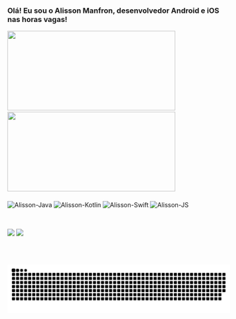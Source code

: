 ### Olá! Eu sou o Alisson Manfron, desenvolvedor Android e iOS nas horas vagas!

<div href="https://github.com/AlissonManfron">
  <img height="180em" width="380em" src="https://github-readme-stats.vercel.app/api/?username=AlissonManfron&theme=radical&show_icons=true" />
  <img height="180em" width="380em" src="https://github-readme-stats.vercel.app/api/top-langs/?username=AlissonManfron&layout=compact&langs-count=15&theme=radical" />
</div>


<div style="display: inline_block"><br>
   <img align="center" alt="Alisson-Java" height="30" width="40" src="https://cdn.jsdelivr.net/gh/devicons/devicon/icons/java/java-original.svg" />
   <img align="center" alt="Alisson-Kotlin" height="30" width="40" src="https://cdn.jsdelivr.net/gh/devicons/devicon/icons/kotlin/kotlin-original.svg" />
   <img align="center" alt="Alisson-Swift" height="30" width="40" src="https://cdn.jsdelivr.net/gh/devicons/devicon/icons/swift/swift-original.svg" />
   <img align="center" alt="Alisson-JS" height="30" width="40" src="https://cdn.jsdelivr.net/gh/devicons/devicon/icons/javascript/javascript-original.svg" />
</div> 

##

<div><br>
  <a href="mailto:alissonmanfron77@hotmail.com" target="_blank"><img src="https://img.shields.io/badge/Microsoft_Outlook-0078D4?style=for-the-badge&logo=microsoft-outlook&logoColor=white" target="_blank" rel="noopener noreferrer"></a>
  <a href="https://br.linkedin.com/in/alisson-manfron" target="_blank"><img src="https://img.shields.io/badge/-LinkedIn-%230077B5?style=for-the-badge&logo=linkedin&logoColor=white" target="_blank" rel="noopener noreferrer"></a>
</div>

##
<br>
    
![Snake animation](https://github.com/AlissonManfron/AlissonManfron/blob/output/github-contribution-grid-snake.svg)
